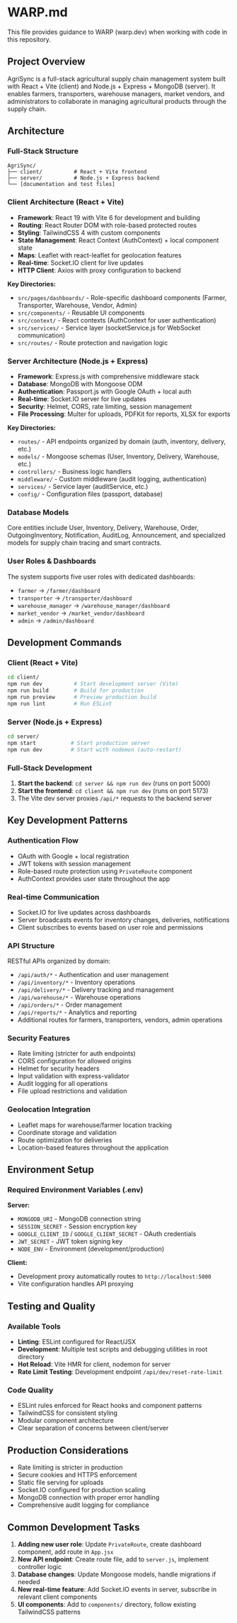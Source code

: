 # WARP.md

This file provides guidance to WARP (warp.dev) when working with code in this repository.

## Project Overview

AgriSync is a full-stack agricultural supply chain management system built with React + Vite (client) and Node.js + Express + MongoDB (server). It enables farmers, transporters, warehouse managers, market vendors, and administrators to collaborate in managing agricultural products through the supply chain.

## Architecture

### Full-Stack Structure
```
AgriSync/
├── client/          # React + Vite frontend
├── server/          # Node.js + Express backend
└── [documentation and test files]
```

### Client Architecture (React + Vite)
- **Framework**: React 19 with Vite 6 for development and building
- **Routing**: React Router DOM with role-based protected routes
- **Styling**: TailwindCSS 4 with custom components
- **State Management**: React Context (AuthContext) + local component state
- **Maps**: Leaflet with react-leaflet for geolocation features
- **Real-time**: Socket.IO client for live updates
- **HTTP Client**: Axios with proxy configuration to backend

**Key Directories:**
- `src/pages/dashboards/` - Role-specific dashboard components (Farmer, Transporter, Warehouse, Vendor, Admin)
- `src/components/` - Reusable UI components
- `src/context/` - React contexts (AuthContext for user authentication)
- `src/services/` - Service layer (socketService.js for WebSocket communication)
- `src/routes/` - Route protection and navigation logic

### Server Architecture (Node.js + Express)
- **Framework**: Express.js with comprehensive middleware stack
- **Database**: MongoDB with Mongoose ODM
- **Authentication**: Passport.js with Google OAuth + local auth
- **Real-time**: Socket.IO server for live updates
- **Security**: Helmet, CORS, rate limiting, session management
- **File Processing**: Multer for uploads, PDFKit for reports, XLSX for exports

**Key Directories:**
- `routes/` - API endpoints organized by domain (auth, inventory, delivery, etc.)
- `models/` - Mongoose schemas (User, Inventory, Delivery, Warehouse, etc.)
- `controllers/` - Business logic handlers
- `middleware/` - Custom middleware (audit logging, authentication)
- `services/` - Service layer (auditService, etc.)
- `config/` - Configuration files (passport, database)

### Database Models
Core entities include User, Inventory, Delivery, Warehouse, Order, OutgoingInventory, Notification, AuditLog, Announcement, and specialized models for supply chain tracing and smart contracts.

### User Roles & Dashboards
The system supports five user roles with dedicated dashboards:
- `farmer` → `/farmer/dashboard`
- `transporter` → `/transporter/dashboard` 
- `warehouse_manager` → `/warehouse_manager/dashboard`
- `market_vendor` → `/market_vendor/dashboard`
- `admin` → `/admin/dashboard`

## Development Commands

### Client (React + Vite)
```bash
cd client/
npm run dev          # Start development server (Vite)
npm run build        # Build for production
npm run preview      # Preview production build
npm run lint         # Run ESLint
```

### Server (Node.js + Express)
```bash
cd server/
npm start           # Start production server
npm run dev         # Start with nodemon (auto-restart)
```

### Full-Stack Development
1. **Start the backend**: `cd server && npm run dev` (runs on port 5000)
2. **Start the frontend**: `cd client && npm run dev` (runs on port 5173)
3. The Vite dev server proxies `/api/*` requests to the backend server

## Key Development Patterns

### Authentication Flow
- OAuth with Google + local registration
- JWT tokens with session management
- Role-based route protection using `PrivateRoute` component
- AuthContext provides user state throughout the app

### Real-time Communication
- Socket.IO for live updates across dashboards
- Server broadcasts events for inventory changes, deliveries, notifications
- Client subscribes to events based on user role and permissions

### API Structure
RESTful APIs organized by domain:
- `/api/auth/*` - Authentication and user management
- `/api/inventory/*` - Inventory operations
- `/api/delivery/*` - Delivery tracking and management
- `/api/warehouse/*` - Warehouse operations
- `/api/orders/*` - Order management
- `/api/reports/*` - Analytics and reporting
- Additional routes for farmers, transporters, vendors, admin operations

### Security Features
- Rate limiting (stricter for auth endpoints)
- CORS configuration for allowed origins
- Helmet for security headers
- Input validation with express-validator
- Audit logging for all operations
- File upload restrictions and validation

### Geolocation Integration
- Leaflet maps for warehouse/farmer location tracking
- Coordinate storage and validation
- Route optimization for deliveries
- Location-based features throughout the application

## Environment Setup

### Required Environment Variables (.env)
**Server:**
- `MONGODB_URI` - MongoDB connection string
- `SESSION_SECRET` - Session encryption key
- `GOOGLE_CLIENT_ID` / `GOOGLE_CLIENT_SECRET` - OAuth credentials
- `JWT_SECRET` - JWT token signing key
- `NODE_ENV` - Environment (development/production)

**Client:**
- Development proxy automatically routes to `http://localhost:5000`
- Vite configuration handles API proxying

## Testing and Quality

### Available Tools
- **Linting**: ESLint configured for React/JSX
- **Development**: Multiple test scripts and debugging utilities in root directory
- **Hot Reload**: Vite HMR for client, nodemon for server
- **Rate Limit Testing**: Development endpoint `/api/dev/reset-rate-limit`

### Code Quality
- ESLint rules enforced for React hooks and component patterns
- TailwindCSS for consistent styling
- Modular component architecture
- Clear separation of concerns between client/server

## Production Considerations

- Rate limiting is stricter in production
- Secure cookies and HTTPS enforcement
- Static file serving for uploads
- Socket.IO configured for production scaling
- MongoDB connection with proper error handling
- Comprehensive audit logging for compliance

## Common Development Tasks

1. **Adding new user role**: Update `PrivateRoute`, create dashboard component, add route in `App.jsx`
2. **New API endpoint**: Create route file, add to `server.js`, implement controller logic
3. **Database changes**: Update Mongoose models, handle migrations if needed
4. **New real-time feature**: Add Socket.IO events in server, subscribe in relevant client components
5. **UI components**: Add to `components/` directory, follow existing TailwindCSS patterns
